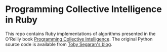 Programming Collective Intelligence in Ruby
===========================================

This repo contains Ruby implementations of algorithms presented in the
O'Reilly book [Programming Collective Intelligence][1]. The original Python
source code is available from [Toby Segaran's blog][2].

[1]: http://oreilly.com/catalog/9780596529321/
[2]: http://blog.kiwitobes.com/?p=44


